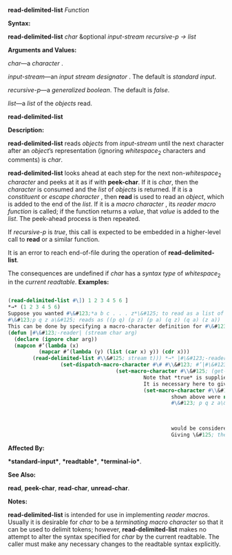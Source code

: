 **read-delimited-list** *Function* 



**Syntax:** 



**read-delimited-list** *char* &amp;optional *input-stream recursive-p → list* 



**Arguments and Values:** 



*char*—a *character* . 



*input-stream*—an *input stream designator* . The default is *standard input*. 



*recursive-p*—a *generalized boolean*. The default is *false*. 



*list*—a *list* of the *objects* read. 







 



 



**read-delimited-list** 



**Description:** 



**read-delimited-list** reads *objects* from *input-stream* until the next character after an *object*’s representation (ignoring *whitespace*<sub>2</sub> characters and comments) is *char*. 



**read-delimited-list** looks ahead at each step for the next non-*whitespace*<sub>2</sub> *character* and peeks at it as if with **peek-char**. If it is *char*, then the *character* is consumed and the *list* of *objects* is returned. If it is a *constituent* or *escape character* , then **read** is used to read an *object*, which is added to the end of the *list*. If it is a *macro character* , its *reader macro function* is called; if the function returns a *value*, that *value* is added to the *list*. The peek-ahead process is then repeated. 



If *recursive-p* is *true*, this call is expected to be embedded in a higher-level call to **read** or a similar function. 



It is an error to reach end-of-file during the operation of **read-delimited-list**. 



The consequences are undefined if *char* has a *syntax type* of *whitespace*<sub>2</sub> in the *current readtable*. **Examples:**
```lisp

(read-delimited-list #\]) 1 2 3 4 5 6 ] 
*→* (1 2 3 4 5 6) 
Suppose you wanted #\&#123;*a b c . . . z*\&#125; to read as a list of all pairs of the elements *a*, *b*, *c*, *. . .*, *z*, for example. 
#\&#123;p q z a\&#125; reads as ((p q) (p z) (p a) (q z) (q a) (z a)) 
This can be done by specifying a macro-character definition for #\&#123; that does two things: reads in all the items up to the \&#125;, and constructs the pairs. **read-delimited-list** performs the first task. 
(defun |#\&#123;-reader| (stream char arg) 
  (declare (ignore char arg)) 
  (mapcon #’(lambda (x) 
	      (mapcar #’(lambda (y) (list (car x) y)) (cdr x))) 
	    (read-delimited-list #\\&#125; stream t))) *→* |#\&#123;-reader| 
				 (set-dispatch-macro-character #\# #\\&#123; #’|#\&#123;-reader|) *→* T 
							       (set-macro-character #\\&#125; (get-macro-character #\) **nil**)) 
										    Note that *true* is supplied for the *recursive-p* argument. 
										    It is necessary here to give a definition to the character \&#125; as well to prevent it from being a constituent. If the line 
										    (set-macro-character #\\&#125; (get-macro-character #\) **nil**)) 
													 shown above were not included, then the \&#125; in 
													 #\&#123; p q z a\&#125; 

													 
													 
													 would be considered a constituent character, part of the symbol named a\&#125;. This could be corrected by putting a space before the \&#125;, but it is better to call **set-macro-character**. 
													 Giving \&#125; the same definition as the standard definition of the character ) has the twin benefit of making it terminate tokens for use with **read-delimited-list** and also making it invalid for use in any other context. Attempting to read a stray \&#125; will signal an error. 

```
**Affected By:** 



**\*standard-input\***, **\*readtable\***, **\*terminal-io\***. 



**See Also:** 



**read**, **peek-char**, **read-char**, **unread-char**. 



**Notes:** 



**read-delimited-list** is intended for use in implementing *reader macros*. Usually it is desirable for *char* to be a *terminating macro character* so that it can be used to delimit tokens; however, **read-delimited-list** makes no attempt to alter the syntax specified for *char* by the current readtable. The caller must make any necessary changes to the readtable syntax explicitly. 



